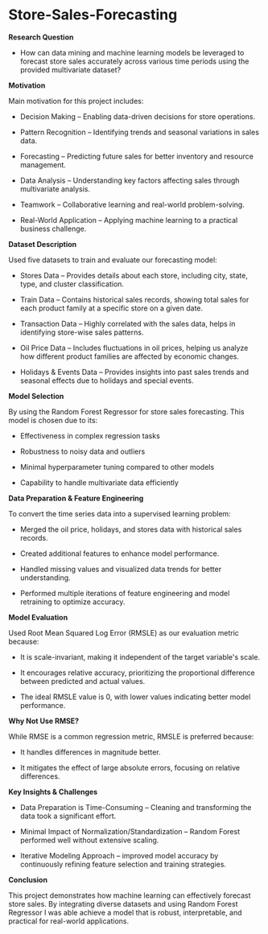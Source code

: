 # Store-Sales-Forecasting

**Research Question**

 - How can data mining and machine learning models be leveraged to forecast store sales accurately across various time periods using the provided multivariate dataset?

**Motivation**

Main motivation for this project includes:

- Decision Making – Enabling data-driven decisions for store operations.

- Pattern Recognition – Identifying trends and seasonal variations in sales data.

- Forecasting – Predicting future sales for better inventory and resource management.

- Data Analysis – Understanding key factors affecting sales through multivariate analysis.

- Teamwork – Collaborative learning and real-world problem-solving.

- Real-World Application – Applying machine learning to a practical business challenge.

**Dataset Description**

Used five datasets to train and evaluate our forecasting model:

- Stores Data – Provides details about each store, including city, state, type, and cluster classification.

- Train Data – Contains historical sales records, showing total sales for each product family at a specific store on a given date.

- Transaction Data – Highly correlated with the sales data, helps in identifying store-wise sales patterns.

- Oil Price Data – Includes fluctuations in oil prices, helping us analyze how different product families are affected by economic changes.

- Holidays & Events Data – Provides insights into past sales trends and seasonal effects due to holidays and special events.

**Model Selection**

By using the Random Forest Regressor for store sales forecasting. This model is chosen due to its:

- Effectiveness in complex regression tasks

- Robustness to noisy data and outliers

- Minimal hyperparameter tuning compared to other models

- Capability to handle multivariate data efficiently

**Data Preparation & Feature Engineering**

To convert the time series data into a supervised learning problem:

- Merged the oil price, holidays, and stores data with historical sales records.

- Created additional features to enhance model performance.

- Handled missing values and visualized data trends for better understanding.

- Performed multiple iterations of feature engineering and model retraining to optimize accuracy.

**Model Evaluation**

Used Root Mean Squared Log Error (RMSLE) as our evaluation metric because:

- It is scale-invariant, making it independent of the target variable's scale.

- It encourages relative accuracy, prioritizing the proportional difference between predicted and actual values.

- The ideal RMSLE value is 0, with lower values indicating better model performance.

**Why Not Use RMSE?**

While RMSE is a common regression metric, RMSLE is preferred because:

- It handles differences in magnitude better.

- It mitigates the effect of large absolute errors, focusing on relative differences.

**Key Insights & Challenges**

- Data Preparation is Time-Consuming – Cleaning and transforming the data took a significant effort.

- Minimal Impact of Normalization/Standardization – Random Forest performed well without extensive scaling.

- Iterative Modeling Approach – improved model accuracy by continuously refining feature selection and training strategies.

**Conclusion**

This project demonstrates how machine learning can effectively forecast store sales. By integrating diverse datasets and using Random Forest Regressor I was able achieve a model that is robust, interpretable, and practical for real-world applications.
